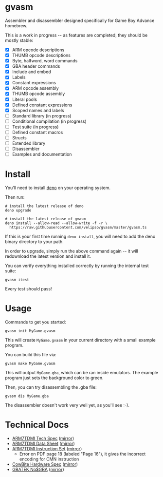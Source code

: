 gvasm
=====

Assembler and disassembler designed specifically for Game Boy Advance homebrew.

This is a work in progress -- as features are completed, they should be mostly stable:

- [x] ARM opcode descriptions
- [x] THUMB opcode descriptions
- [x] Byte, halfword, word commands
- [x] GBA header commands
- [x] Include and embed
- [x] Labels
- [x] Constant expressions
- [x] ARM opcode assembly
- [x] THUMB opcode assembly
- [x] Literal pools
- [x] Defined constant expressions
- [x] Scoped names and labels
- [ ] Standard library (in progress)
- [ ] Conditional compilation (in progress)
- [ ] Test suite (in progress)
- [ ] Defined constant macros
- [ ] Structs
- [ ] Extended library
- [ ] Disassembler
- [ ] Examples and documentation

Install
=======

You'll need to install [deno](https://deno.land) on your operating system.

Then run:

```
# install the latest release of deno
deno upgrade

# install the latest release of gvasm
deno install --allow-read --allow-write -f -r \
  https://raw.githubusercontent.com/velipso/gvasm/master/gvasm.ts
```

If this is your first time running `deno install`, you will need to add the deno binary directory to
your path.

In order to upgrade, simply run the above command again -- it will redownload the latest version and
install it.

You can verify everything installed correctly by running the internal test suite:

```
gvasm itest
```

Every test should pass!

Usage
=====

Commands to get you started:

```
gvasm init MyGame.gvasm
```

This will create `MyGame.gvasm` in your current directory with a small example program.

You can build this file via:

```
gvasm make MyGame.gvasm
```

This will output `MyGame.gba`, which can be ran inside emulators.  The example program just sets the
background color to green.

Then, you can try disassembling the .gba file:

```
gvasm dis MyGame.gba
```

The disassembler doesn't work very well yet, as you'll see :-).

Technical Docs
==============

* [ARM7TDMI Tech Spec](https://developer.arm.com/documentation/ddi0210/c) ([mirror](https://github.com/velipso/gvasm/blob/main/mirror/arm7tdmi-tech.pdf))
* [ARM7TDMI Data Sheet](https://www.dwedit.org/files/ARM7TDMI.pdf) ([mirror](https://github.com/velipso/gvasm/blob/main/mirror/arm7tdmi-data.pdf))
* [ARM7TDMI Instruction Set](https://www.ecs.csun.edu/~smirzaei/docs/ece425/arm7tdmi_instruction_set_reference.pdf) ([mirror](https://github.com/velipso/gvasm/blob/main/mirror/arm7tdmi-inst.pdf))
  * Error on PDF page 18 (labeled "Page 16"), it gives the incorrect encoding for CMN instruction
* [CowBite Hardware Spec](https://www.cs.rit.edu/~tjh8300/CowBite/CowBiteSpec.htm) ([mirror](https://cdn.githubraw.com/velipso/gvasm/main/mirror/cowbite.html))
* [GBATEK No$GBA](http://problemkaputt.de/gbatek.htm) ([mirror](https://cdn.githubraw.com/velipso/gvasm/main/mirror/gbatek.html))
